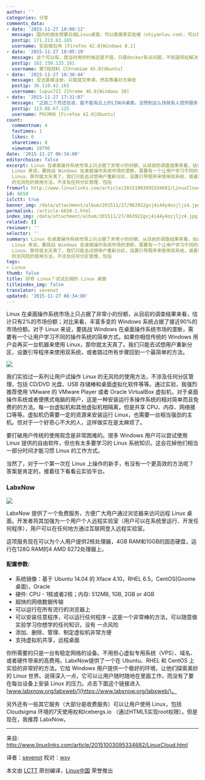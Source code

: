 ```yaml
---
author: ''
categories: 分享
comments_data:
- date: '2015-11-27 10:00:12'
  message: 国内的朋友想要云端Linux桌面，可以直接来实验楼（shiyanlou.com），可以保存云端环境、支持SSH直连，相当于在云端有一台独享的Linux开发机
  postip: 171.213.63.165
  username: 实验楼石伟 [Firefox 42.0|Windows 8.1]
- date: '2015-11-27 10:05:19'
  message: 这个可以有，我当时用的时候还是不错，只是docker有点问题，不知道现在解决没有，帮你们支持下，我有个师兄还在实验楼做课程
  postip: 182.150.135.161
  username: 第7段材料 [Chromium 45.0|Ubuntu]
- date: '2015-11-27 10:30:44'
  message: 没法直接注册，只能提交申请，然后等着对方审批
  postip: 36.110.42.165
  username: lupus721 [Chrome 46.0|Windows 10]
- date: '2015-11-27 17:31:07'
  message: "之前二个月还在说，能不能有云上的LINUX桌面，没想到这么快就有人提供服务了～<br />\r\n再说一句：有没有云上的妹子呢？<br />\r\n哈哈哈....是不是要二个月之后看结果！"
  postip: 113.88.67.125
  username: POCMON [Firefox 42.0|Ubuntu]
count:
  commentnum: 4
  favtimes: 1
  likes: 0
  sharetimes: 0
  viewnum: 10796
date: '2015-11-27 06:34:00'
editorchoice: false
excerpt: Linux 在桌面操作系统市场上只占据了非常小的份额，从目前的调查结果来看，估计只有2%的市场份额；对比来看，丰富多变的 Windows 系统占据了接近90%的市场份额。对于
  Linux 来说，要挑战 Windows 在桌面操作系统市场的垄断，需要有一个让用户学习不同的操作系统的简单方式。如果你相信传统的 Windows 用户会再买一台机器来使用
  Linux，那你就太天真了。我们只能去试想用户重新分区，设置引导程序来使用双系统，或者跳过所有步骤回到一个最简单的方法。  我们实验过一系列让用户试操作 Linux
  的无风险的使用方法，不涉及任何分区管理，包括
fromurl: http://www.linuxlinks.com/article/20151003095334682/LinuxCloud.html
id: 6650
islctt: true
banner_img: /data/attachment/album/201511/27/063922gvj4i44y4ozjljz4.jpg
permalink: /article-6650-1.html
index_img: /data/attachment/album/201511/27/063922gvj4i44y4ozjljz4.jpg.thumb.jpg
related: []
reviewer: ''
selector: ''
summary: Linux 在桌面操作系统市场上只占据了非常小的份额，从目前的调查结果来看，估计只有2%的市场份额；对比来看，丰富多变的 Windows 系统占据了接近90%的市场份额。对于
  Linux 来说，要挑战 Windows 在桌面操作系统市场的垄断，需要有一个让用户学习不同的操作系统的简单方式。如果你相信传统的 Windows 用户会再买一台机器来使用
  Linux，那你就太天真了。我们只能去试想用户重新分区，设置引导程序来使用双系统，或者跳过所有步骤回到一个最简单的方法。  我们实验过一系列让用户试操作 Linux
  的无风险的使用方法，不涉及任何分区管理，包括
tags:
- Linux
thumb: false
title: 好奇 Linux？试试云端的 Linux 桌面
titleindex_img: false
translator: sevenot
updated: '2015-11-27 06:34:00'
---
```


Linux 在桌面操作系统市场上只占据了非常小的份额，从目前的调查结果来看，估计只有2%的市场份额；对比来看，丰富多变的 Windows 系统占据了接近90%的市场份额。对于 Linux 来说，要挑战 Windows 在桌面操作系统市场的垄断，需要有一个让用户学习不同的操作系统的简单方式。如果你相信传统的 Windows 用户会再买一台机器来使用 Linux，那你就太天真了。我们只能去试想用户重新分区，设置引导程序来使用双系统，或者跳过所有步骤回到一个最简单的方法。


![](/data/attachment/album/201511/27/063922gvj4i44y4ozjljz4.jpg)


我们实验过一系列让用户试操作 Linux 的无风险的使用方法，不涉及任何分区管理，包括 CD/DVD 光盘、USB 存储棒和桌面虚拟化软件等等。通过实验，我强烈推荐使用 VMware 的 VMware Player 或者 Oracle VirtualBox 虚拟机，对于桌面操作系统或者便携式电脑的用户，这是一种安装运行多操作系统的相对简单而且免费的的方法。每一台虚拟机和其他虚拟机相隔离，但是共享 CPU、内存、网络接口等等。虚拟机仍需要一定的资源来安装运行 Linux，也需要一台相当强劲的主机。但对于一个好奇心不大的人，这样做实在是太麻烦了。


要打破用户传统的使用观念是非常困难的。很多 Windows 用户可以尝试使用 Linux 提供的自由软件，但也有太多要学习的 Linux 系统知识。这会花掉他们相当一部分时间才能习惯 Linux 的工作方式。


当然了，对于一个第一次在 Linux 上操作的新手，有没有一个更高效的方法呢？答案是肯定的，接着往下看看云实验平台。


### LabxNow


![](/data/attachment/album/201511/27/063935drpz2wl6lmpnn5w5.jpg)


LabxNow 提供了一个免费服务，方便广大用户通过浏览器来访问远程 Linux 桌面。开发者将其加强为一个用户个人远程实验室（用户可以在系统里运行、开发任何程序），用户可以在任何地方通过互联网登入远程实验室。


这项服务现在可以为个人用户提供2核处理器，4GB RAM和10GB的固态硬盘，运行在128G RAM的4 AMD 6272处理器上。


#### 配置参数:


* 系统镜像：基于 Ubuntu 14.04 的 Xface 4.10，RHEL 6.5，CentOS(Gnome桌面)，Oracle
* 硬件: CPU - 1核或者2核；内存: 512MB, 1GB, 2GB or 4GB
* 超快的网络数据传输
* 可以运行在所有流行的浏览器上
* 可以安装任意程序，可以运行任何程序 – 这是一个非常棒的方法，可以随意做实验学习你想学的任何知识，没有 一点风险
* 添加、删除、管理、制定虚拟机非常方便
* 支持虚拟机共享，远程桌面


你所需要的只是一台有稳定网络的设备。不用担心虚拟专用系统（VPS）、域名、或者硬件带来的高费用。LabxNow提供了一个在 Ubuntu、RHEL 和 CentOS 上实验的非常好的方法。它给 Windows 用户提供一个极好的环境，让他们探索美妙的 Linux 世界。说得深入一点，它可以让用户随时随地在里面工作，而没有了要在每台设备上安装 Linux 的压力。点击下面这个链接进入 [www.labxnow.org/labxweb/](https://www.labxnow.org/labxweb/)。


另外还有一些其它服务（大部分是收费服务）可以让用户使用 Linux，包括 Cloudsigma 环境的7天使用权和Icebergs.io （通过HTML5实现root权限）。但是现在，我推荐 LabxNow。




---


来自: <http://www.linuxlinks.com/article/20151003095334682/LinuxCloud.html>


译者：[sevenot](https://github.com/sevenot) 校对：[wxy](https://github.com/wxy)


本文由 [LCTT](https://github.com/LCTT/TranslateProject) 原创编译，[Linux中国](https://linux.cn/) 荣誉推出